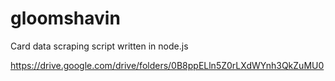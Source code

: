 # gloomshavin
Card data scraping script written in node.js

https://drive.google.com/drive/folders/0B8ppELln5Z0rLXdWYnh3QkZuMU0